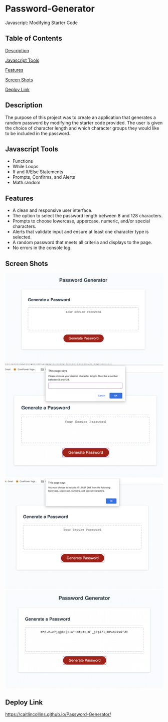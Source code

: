 # Password-Generator
Javascript: Modifying Starter Code
## Table of Contents ##
[Description](https://github.com/CaitlinCollins/Password-Generator#description)

[Javascript Tools](https://github.com/CaitlinCollins/Password-Generator#javascript-tools)

[Features](https://github.com/CaitlinCollins/Password-Generator#features)

[Screen Shots](https://github.com/CaitlinCollins/Password-Generator#screen-shots)

[Deploy Link](https://github.com/CaitlinCollins/Password-Generator#deploy-link)
## Description ##
The purpose of this project was to create an application that generates a random password by modifying the starter code provided. The user is given the choice of character length and which character groups they would like to be included in the password. 
## Javascript Tools ##
* Functions
* While Loops
* If and If/Else Statements
* Prompts, Confirms, and Alerts
* Math.random
## Features ##
* A clean and responsive user interface.
* The option to select the password length between 8 and 128 characters.
* Prompts to choose lowercase, uppercase, numeric, and/or special characters.
* Alerts that validate input and ensure at least one character type is selected.
* A random password that meets all criteria and displays to the page.
* No errors in the console log.
## Screen Shots ##
![Password1](https://github.com/CaitlinCollins/Password-Generator/blob/main/Assets/Password1.png)
![Password2](https://github.com/CaitlinCollins/Password-Generator/blob/main/Assets/Password2.png)
![Password3](https://github.com/CaitlinCollins/Password-Generator/blob/main/Assets/Password3.png)
![Password4](https://github.com/CaitlinCollins/Password-Generator/blob/main/Assets/Password4.png)

## Deploy Link ##
https://caitlincollins.github.io/Password-Generator/
